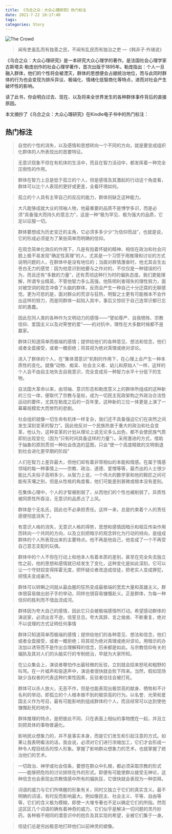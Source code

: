 ```yaml
---
title: 《乌合之众：大众心理研究》热门标注
date: 2021-7-22 18:17:40
tags:
categories: Story
---
```


![The Crowd](https://p1.qhimg.com/t016f1e762c0161d220.jpg)

> 闻有吏虽乱而有独善之民，不闻有乱民而有独治之吏 
                    —《韩非子·外储说》

《乌合之众：大众心理研究》是一本研究大众心理学的著作。是法国社会心理学家古斯塔夫·勒庞创作的社会心理学著作，首次出版于1895年。勒庞指出：个人一旦融入群体，他们的个性将会被湮灭，群体的思想便会占据统治地位，而与此同时群体的行为也会变现为排斥异议、极端化、情绪化低智商化等特点，进而对社会产生破坏性的影响。

读了此书，你会明白过去、现在、以及将来全世界发生的各种群体事件背后的直接原因。

本文摘抄了《乌合之众：大众心理研究》在Kindle电子书中的热门标注：

<!--more-->

## 热门标注

> 自觉的个性的消失，以及感情和思想转向一个不同的方向，就是要变成组织化群体的人所表现出的首要特征。

> 无意识现象不但在有机体的生活中，而且在智力活动中，都发挥着一种完全压倒性的作用。

> 群体在智力上总是低于孤立的个人，但是感情及其激起的行动这个角度看，群体可以比个人表现的更好或更差，全看环境如何。

> 孤立的个人具有主宰自己的反应的能力，群体则缺乏这种能力。

> 大凡能够成就大业的领袖人物，他最重要的品质不是博学多识，而是必须“具备强大而持久的意志力”，这是一种“极为罕见、极为强大的品质，它足以征服一切。

> 群体要想成为历史变迁的主角，它必须多多少少“为信仰而战”，也就是说，它的形成必须是为了某些简单而明确的信仰。

> 在观念简单化效应的作用下，凡是有抱着怀疑的精神、相信在政治和社会问题上极不易发现“确定性真理”的人，尤其是一个习惯于用推理和讨论的方式说明问题的人，在群体中是没有地位的；当面对群情激奋时，他尤其会生出苍白无力的感觉：因为他意识到他要与之作对的，不仅仅是一种错误的行为，而且还有“多数的力量”，还有贯彻这种行为时的偏执态度。我们更能理解，所谓专业精英，不管他智力多么高强，他陈明利害得失的理性努力，面对被空洞的观念冲昏了头脑的群体，反而会产生一种自己十分迂腐的无聊感觉。更为可悲的是，面对群众的荒谬与狂热，明智之士更有可能根本不会作出这样的努力，而是同群体一起陷入其中，事后又惊叹于自己连常识都已忘却的愚蠢。

> 因此在同人类的各种作为文明动力的感情——“譬如尊严、自我牺牲、宗教信仰、爱国主义以及对荣誉的爱”——的对抗中，理性在大多数时候都不是赢家。

> 群体只知道简单而极端的感情；提供给他们的各种意见、想法和信念，他们或者全盘接受，或者一概拒绝；将其视为绝对真理或绝对谬论。

> 进入了群体的个人，在“集体潜意识”机制的作用下，在心理上会产生一种本质性的变化。就像“动物、痴呆、社会主义者、幼儿和原始人”一样，这样的个人会不由自主地失去自我意识，完全变成另一种智力水平十分低下的生物。

> 自法国大革命以来，由领袖、意识形态和勒庞意义上的群体所组成的这种新的三位一体，便取代了宗教与皇权，成为一切民主宪政架构之外政治合法性运动的要件，尤其在勒庞之后的一百年里，这种新的三位一体更是上演了一幕幕规模宏大而惨烈的悲剧。

> 社会组织就像一切生命有机体一样复杂，我们还不具备强迫它们在突然之间发生深刻变革的智力”。因此他反对一个民族热衷于重大的政治和社会变革，他认为，这种变革的计划从理论上说无论多么出色，都不会使民族气质即刻出现变化（因为“只有时间具备这样的力量”）。采用激进的方式，借助于抽象的原则贯彻一种社会改造的蓝图，只会“使一个高度精致的文明倒退到社会进化更早期的阶段”

> 人们在智力上差异最大，但他们却有着非常相似的本能和情感。在属于情感领域的每一种事情上——宗教、政治、道德、爱憎等等，最杰出的人士很少能比凡夫俗子高明多少。从智力上说，一个伟大的数学家和他的鞋匠之间可能有天壤之别，但是从性格的角度看，他们可能差别甚微或根本没有差别。

> 在集体心理中，个人的才智被削弱了，从而他们的个性也被削弱了。异质性被同质性所吞没，无意识的品质占了上风。

> 群体是个无名氏，因此也不必承担责任。这样一来，总是约束着个人的责任感便彻底消失了。

> 有意识人格的消失，无意识人格的得势，思想和感情因暗示和相互传染作用而转向一个共同的方向，以及立刻把暗示的观念转化为行动的倾向，是组成群体的个人所表现出来的主要特点。他不再是他自己，他变成了一个不再受自己意志支配的玩偶。

> 群体中的个人不但在行动上和他本人有着本质的差别，甚至在完全失去独立性之前，他的思想和感情就已经发生了变化，这种变化是如此深刻，它可以让一个守财奴变得挥霍无度，把怀疑论者改造成信徒，把老实人变成罪犯，把懦夫变成豪杰。

> 群体可以转瞬之间就从最血腥的狂热变成最极端的宽宏大量和英雄主义。群体很容易做出刽子手的举动，同样也很容易慷慨赴义。正是群体，为每一种信仰的胜利而不惜血流成河。

> 群体因为夸大自己的感情，因此它只会被极端感情所打动。希望感动群体的演说家，必须出言不逊，信誓旦旦。夸大其辞、言之凿凿、不断重复，绝对不以说理的方式证明任何事情

> 群体只知道简单而极端的感情；提供给他们的各种意见、想法和信念，他们或者全盘接受，或者一概拒绝；将其视为绝对真理或绝对谬论。用暗示的办法加以诱导而不是作出合理解释的信念，历来都是如此。与宗教信仰有关的偏执及其对人们的头脑实行的专制统治，早就为大家所知。

> 在公众集会上，演说者哪怕作出最轻微的反驳，立刻就会招来怒吼和粗野的叫骂。在一片嘘声和驱逐声中，演说者很快就会败下阵来。当然，假如现场缺少当权者的代表这种约束性因素，反驳者往往会被打死。

> 群体可以杀人放火，无恶不作，但是也能表现出极崇高的献身、牺牲和不计名利的举动，即孤立的个人根本做不到的极崇高的行为。以名誉、光荣和爱国主义作为号召，最有可能影响到组成群体的个人，而且经常可以达到使他慷慨赴死的地步。

> 群体推理的特点，是把彼此不同、只在表面上相似的事物搅在一起，并且立刻把具体的事物普遍化。

> 影响民众想象力的，并不是事实本身，而是它们发生和引起注意的方式。如果让我表明看法的话，我会说，必须对它们进行浓缩加工，它们才会形成一种令人瞠目结舌的惊人形象。掌握了影响群众想象力的艺术，也就掌握了统治他们的艺术。

> 一切政治、神学或社会信条，要想在群众中扎根，都必须采取宗教的形式——能够把危险的讨论排除在外的形式。即便有可能使群众接受无神论，这种信念也会表现出宗教情感中所有的偏执狂，它很快就会表现为一种崇拜。

> 词语的威力与它们所唤醒的形象有关，同时又独立于它们的真实含义。最不明确的词语，有时反而影响最大。例如像民主、社会主义、平等、自由等等，它们的含义极为模糊，即使一大堆专著也不足以确定它们的所指。然而这区区几个词语的确有着神奇的威力，它们似乎是解决一切问题的灵丹妙药。各种极不相同的潜意识中的抱负及其实现的希望，全被它们集于一身。

> 信徒们总是穷凶极恶地打碎他们以前神灵的塑像。
